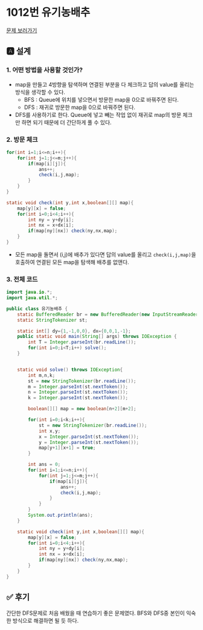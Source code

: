 # 1012번 유기농배추
[문제 보러가기](https://www.acmicpc.net/problem/1012)

## 🅰 설계
### 1. 어떤 방법을 사용할 것인가?

- map을 만들고 4방향을 탐색하며 연결된 부분을 다 체크하고 답의 value를 올리는 방식을 생각할 수 있다.  
  - BFS : Queue에 위치를 넣으면서 방문한 map을 0으로 바꿔주면 된다.  
  - DFS : 재귀로 방문한 map을 0으로 바꿔주면 된다.
- DFS를 사용하기로 한다. Queue에 넣고 빼는 작업 없이 재귀로 map의 방문 체크만 하면 되기 때문에 더 간단하게 풀 수 있다.

### 2. 방문 체크
```java
for(int i=1;i<=n;i++){
    for(int j=1;j<=m;j++){
        if(map[i][j]){
            ans++;
            check(i,j,map);
        }
    }
}

static void check(int y,int x,boolean[][] map){
    map[y][x] = false;
    for(int i=0;i<4;i++){
        int ny = y+dy[i];
        int nx = x+dx[i];
        if(map[ny][nx]) check(ny,nx,map);
    }
}
```
- 모든 map을 돌면서 (i,j)에 배추가 있다면 답의 value를 올리고 `check(i,j,map)`을 호출하여 연결된 모든 map을 탐색해 배추를 없앤다.  

### 3. 전체 코드
```java
import java.io.*;
import java.util.*;

public class 유기농배추 {
    static BufferedReader br = new BufferedReader(new InputStreamReader(System.in));
    static StringTokenizer st;

    static int[] dy={1,-1,0,0}, dx={0,0,1,-1};
    public static void main(String[] args) throws IOException {
        int T = Integer.parseInt(br.readLine());
        for(int i=0;i<T;i++) solve();
    }


    static void solve() throws IOException{
        int m,n,k;
        st = new StringTokenizer(br.readLine());
        m = Integer.parseInt(st.nextToken());
        n = Integer.parseInt(st.nextToken());
        k = Integer.parseInt(st.nextToken());

        boolean[][] map = new boolean[n+2][m+2];

        for(int i=0;i<k;i++){
            st = new StringTokenizer(br.readLine());
            int x,y;
            x = Integer.parseInt(st.nextToken());
            y = Integer.parseInt(st.nextToken());
            map[y+1][x+1] = true;
        }

        int ans = 0;
        for(int i=1;i<=n;i++){
            for(int j=1;j<=m;j++){
                if(map[i][j]){
                    ans++;
                    check(i,j,map);
                }
            }
        }
        System.out.println(ans);
    }

    static void check(int y,int x,boolean[][] map){
        map[y][x] = false;
        for(int i=0;i<4;i++){
            int ny = y+dy[i];
            int nx = x+dx[i];
            if(map[ny][nx]) check(ny,nx,map);
        }
    }
}

```


## ✅ 후기
간단한 DFS문제로 처음 배웠을 때 연습하기 좋은 문제였다. BFS와 DFS중 본인이 익숙한 방식으로 해결하면 될 듯 하다.